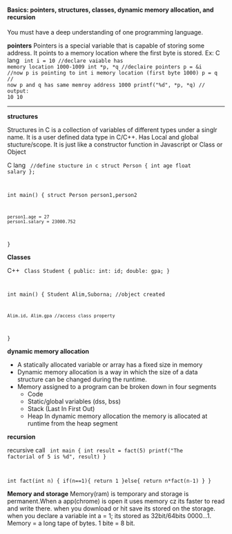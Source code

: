 #### Basics: pointers, structures, classes, dynamic memory allocation, and recursion

You must have a deep understanding of one programming language. <br>

<b>pointers</b>
Pointers is a special variable that is capable of storing some address. It points to a memory location where the first byte is stored.
Ex:
C lang
<code>
int i = 10 //declare vaiable has memory location 1000-1009
int *p, *q //declaire pointers
p = &i //now p is pointing to int i memory location (first byte 1000)
p = q // now p and q has same memroy address 1000
printf("%d", *p, *q) // output: 10 10
</code>

---


<b>structures</b>

Structures in C is a collection of variables of different types under a singlr name. It is a user defined data type in C/C++. Has Local and global stucture/scope. It is just like a constructor function in Javascript or Class or Object

C lang
<code>
//define stucture in c
struct Person
{
    int age
    float salary
};


int main()
{
    struct Person person1,person2

    person1.age = 27
    person1.salary = 23000.752


}
</code>

<b>Classes</b>

C++
<code>
Class Student
{
    public:
        int: id;
        double: gpa; 
}

int main()
{
    Student Alim,Suborna; //object created

    Alim.id, Alim.gpa //access class property
}
</code>


<b>dynamic memory allocation</b>
- A statically allocated variable or array has a fixed size in memory <br>
- Dynamic memory allocation is a way in which the size of a data structure can be changed during the runtime. <br>
- Memory assigned to a program can be broken down in four segments
    - Code
    - Static/global variables (dss, bss)
    - Stack (Last In First Out)
    - Heap  In dynamic memory allocation the memory is allocated at runtime from the heap segment 

<b>recursion</b>

recursive call 
<code>
int main
{
    int result = fact(5)
    printf("The factorial of 5 is %d", result)
}

int fact(int n)
{
    if(n==1){
        return 1
    }else{
        return n*fact(n-1)
    }
}
</code>

<b>Memory and storage</b>
Memory(ram) is temporary and storage is permanent.When a app(chrome) is open it uses memory cz its faster to read and write there. when you download or hit save its stored on the storage. when you declare a variable int a = 1; its stored as 32bit/64bits 0000...1. 
Memory = a long tape of bytes. 1 bite = 8 bit.